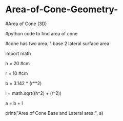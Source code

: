 # Area-of-Cone-Geometry-
#Area of Cone (3D)

#python code to find area of cone

#cone has two area, 1 base 2 lateral surface area

import math

h = 20 #cm

r = 10 #cm

b = 3.142 * (r**2)

l = math.sqrt((h^2) + (r^2))

a = b + l

print("Area of Cone Base and Lateral area:", a)
